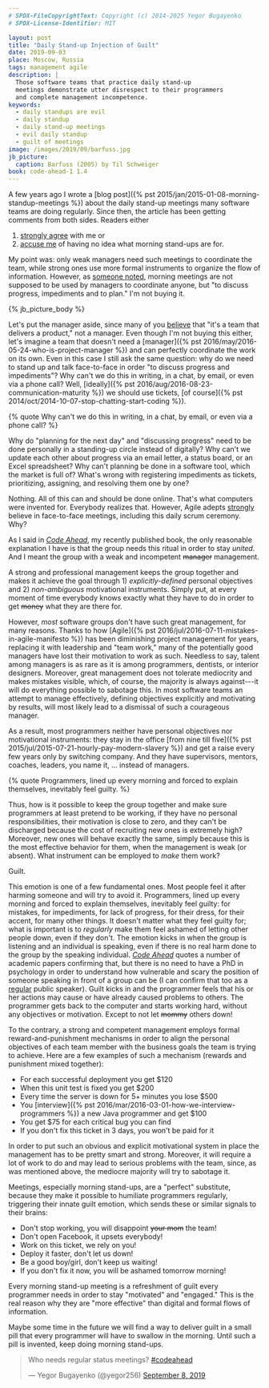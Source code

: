 ```yaml
---
# SPDX-FileCopyrightText: Copyright (c) 2014-2025 Yegor Bugayenko
# SPDX-License-Identifier: MIT

layout: post
title: "Daily Stand-up Injection of Guilt"
date: 2019-09-03
place: Moscow, Russia
tags: management agile
description: |
  Those software teams that practice daily stand-up
  meetings demonstrate utter disrespect to their programmers
  and complete management incompetence.
keywords:
  - daily standups are evil
  - daily standup
  - daily stand-up meetings
  - evil daily standup
  - guilt of meetings
image: /images/2019/09/barfuss.jpg
jb_picture:
  caption: Barfuss (2005) by Til Schweiger
book: code-ahead-1 1.4
---
```


A few years ago I wrote a [blog post]({% pst 2015/jan/2015-01-08-morning-standup-meetings %})
about the daily stand-up meetings many software
teams are doing regularly. Since then, the article has been getting comments
from both sides. Readers either
1) [strongly agree](https://www.yegor256.com/2015/01/08/morning-standup-meetings.html#comment-4586377932)
with me or
2) [accuse me](https://www.yegor256.com/2015/01/08/morning-standup-meetings.html#comment-2021779372)
of having no idea what morning stand-ups are for.

My point was: only weak managers need such meetings to coordinate
the team, while strong ones use more formal instruments to
organize the flow of information. However, as
[someone noted](https://www.yegor256.com/2015/01/08/morning-standup-meetings.html#comment-3516161968),
morning meetings are not supposed to be used by managers to coordinate anyone,
but "to discuss progress, impediments and to plan."
I'm not buying it.

<!--more-->

{% jb_picture_body %}

Let's put the manager aside, since many of you
[believe](https://www.yegor256.com/2015/01/08/morning-standup-meetings.html#comment-2021783252)
that "it's a team that delivers a product," not a manager. Even though I'm not buying this either,
let's imagine a team that doesn't need a
[manager]({% pst 2016/may/2016-05-24-who-is-project-manager %}) and can perfectly
coordinate the work on its own. Even in this case I still ask the same question:
why do we need to stand up and talk face-to-face in order "to discuss progress
and impediments"? Why can't we do this in writing, in a chat,
by email, or even via a phone call? Well,
[ideally]({% pst 2016/aug/2016-08-23-communication-maturity %})
we should use tickets,
[of course]({% pst 2014/oct/2014-10-07-stop-chatting-start-coding %}).

{% quote Why can't we do this in writing, in a chat, by email, or even via a phone call? %}

Why do "planning for the next day" and "discussing progress" need to be done
personally in a standing-up circle instead of digitally? Why can't we update
each other about progress via an email letter, a status board,
or an Excel spreadsheet? Why can't planning be done in a software tool, which
the market is full of? What's wrong with registering impediments as tickets,
prioritizing, assigning, and resolving them one by one?

Nothing. All of this can and should be done online. That's what computers
were invented for. Everybody realizes that. However, Agile adepts
[strongly](https://www.mountaingoatsoftware.com/agile/scrum/meetings/daily-scrum)
believe in face-to-face meetings, including this daily scrum ceremony. Why?

As I said in
[_Code Ahead_](/code-ahead.html), my recently published book,
the only reasonable explanation I have is that
the group needs this ritual in order to stay _united_. And I meant the group
with a weak and incompetent ~~manager~~ management.

A strong and professional management keeps the group together and makes it achieve
the goal through 1) _explicitly-defined_ personal objectives
and 2) _non-ambiguous_ motivational instruments. Simply put,
at every moment of time everybody knows exactly what they have to do in order to get
~~money~~ what they are there for.

However, _most_ software groups don't have such great management, for many
reasons. Thanks to how
[Agile]({% pst 2016/jul/2016-07-11-mistakes-in-agile-manifesto %})
has been diminishing project management for
years, replacing it with leadership and "team work," many of the potentially good
managers have lost their motivation to work as such. Needless to say, talent
among managers is as rare as it is among programmers, dentists, or interior designers.
Moreover, great management does not tolerate mediocrity and makes mistakes visible, which, of course,
the majority is always against---it will do everything possible to sabotage this.
In most software teams an attempt to manage effectively, defining objectives
explicitly and motivating by results, will most likely lead to a dismissal
of such a courageous manager.

As a result, most programmers neither have personal objectives nor motivational instruments:
they stay in the office [from nine till five]({% pst 2015/jul/2015-07-21-hourly-pay-modern-slavery %})
and get a raise every few years only by switching company. And they have
supervisors, mentors, coaches, leaders, you name it, ... instead of managers.

{% quote Programmers, lined up every morning and forced to explain themselves, inevitably feel guilty. %}

Thus, how is it possible to keep the group together and make sure programmers
at least pretend to be working, if they have no personal responsibilities,
their motivation is close to zero, and they can't be discharged because the
cost of recruiting new ones is extremely high? Moreover, new ones will behave exactly
the same, simply because this is the most effective behavior for them, when the management
is weak (or absent). What instrument can be employed to _make_ them work?

Guilt.

This emotion is one of a few fundamental ones. Most people feel it after
harming someone and will try to avoid it. Programmers, lined up every morning
and forced to explain themselves, inevitably feel guilty: for mistakes,
for impediments, for lack of progress, for their dress, for their accent,
for many other things. It doesn't matter what they feel guilty for; what is
important is to _regularly_ make them feel ashamed of letting other people down,
even if they don't. The emotion kicks in when the group is listening and
an individual is speaking, even if there is no real harm done to the group by the
speaking individual. [_Code Ahead_](/code-ahead.html) quotes a number
of academic papers confirming that, but there is no need to have a PhD
in psychology in order to understand how vulnerable and scary the position
of someone speaking in front of a group can be (I can confirm that too as a
[regular](/talks.html) public speaker). Guilt kicks in and the programmer
feels that his or her actions may cause or have already caused problems to others.
The programmer gets back to the computer and starts working hard, without
any objectives or motivation. Except to not let ~~mommy~~ others down!

To the contrary, a strong and competent management employs formal reward-and-punishment mechanisms
in order to align the personal objectives of each team member with the business
goals the team is trying to achieve. Here are a few examples of such a mechanism
(rewards and punishment mixed together):

  - For each successful deployment you get $120
  - When this unit test is fixed you get $200
  - Every time the server is down for 5+ minutes you lose $500
  - You [interview]({% pst 2016/mar/2016-03-01-how-we-interview-programmers %}) a new Java programmer and get $100
  - You get $75 for each critical bug you can find
  - If you don't fix this ticket in 3 days, you won't be paid for it

In order to put such an obvious and explicit motivational system in place
the management has to be pretty smart and strong. Moreover, it will require a lot
of work to do and may lead to serious problems with the team, since, as was
mentioned above, the mediocre majority will try to sabotage it.

Meetings, especially morning stand-ups, are a "perfect" substitute, because
they make it possible to humiliate programmers regularly, triggering their
innate guilt emotion, which sends these or similar signals to their brains:

  - Don't stop working, you will disappoint ~~your mom~~ the team!
  - Don't open Facebook, it upsets everybody!
  - Work on this ticket, we rely on you!
  - Deploy it faster, don't let us down!
  - Be a good boy/girl, don't keep us waiting!
  - If you don't fix it now, you will be ashamed tomorrow morning!

Every morning stand-up meeting is a refreshment of guilt every programmer
needs in order to stay "motivated" and "engaged." This is the real
reason why they are "more effective" than digital and formal
flows of information.

Maybe some time in the future we will find a way to deliver guilt
in a small pill that every programmer will have to swallow in the morning.
Until such a pill is invented, keep doing morning stand-ups.

<blockquote class="twitter-tweet"><p lang="en" dir="ltr">Who needs regular status meetings? <a href="https://twitter.com/hashtag/codeahead?src=hash&amp;ref_src=twsrc%5Etfw">#codeahead</a></p>&mdash; Yegor Bugayenko (@yegor256) <a href="https://twitter.com/yegor256/status/1170661449854803968?ref_src=twsrc%5Etfw">September 8, 2019</a></blockquote> <script async src="https://platform.twitter.com/widgets.js" charset="utf-8"></script>
